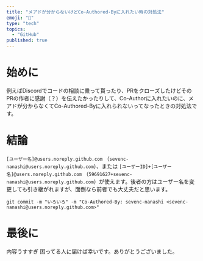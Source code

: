 ```yaml
---
title: "メアドが分からないけどCo-Authored-Byに入れたい時の対処法"
emoji: "🤝"
type: "tech"
topics:
  - "GitHub"
published: true
---
```


# 始めに

例えばDiscordでコードの相談に乗って貰ったり、PRをクローズしたけどそのPRの作者に感謝（？）を伝えたかったりして、Co-Authorに入れたいのに、メアドが分からなくてCo-Authored-Byに入れられないってなったときの対処法です。

# 結論

`[ユーザー名]@users.noreply.github.com` （`sevenc-nanashi@users.noreply.github.com`）、または `[ユーザーID]+[ユーザー名]@users.noreply.github.com` （`59691627+sevenc-nanashi@users.noreply.github.com`）が使えます。後者の方はユーザー名を変更しても引き継がれますが、面倒なら前者でも大丈夫だと思います。

```
git commit -m "いろいろ" -m "Co-Authored-By: sevenc-nanashi <sevenc-nanashi@users.noreply.github.com>"
```

# 最後に

内容うすすぎ
困ってる人に届けば幸いです。ありがとうございました。
